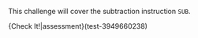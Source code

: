 This challenge will cover the subtraction instruction `SUB`.

{Check It!|assessment}(test-3949660238)